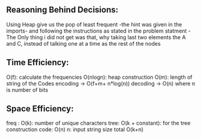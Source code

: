
## Reasoning Behind Decisions:
Using Heap give us the pop of least frequent -the hint was given in the imports-
and following the instructions as stated in the problem statment
-The Only thing i did not get was that, why taking last two elements the A and C, instead of talking one at a time as the rest of the nodes
## Time Efficiency:
O(f): calculate the frequencies
O(nlogn): heap construction
O(m): length of string of the Codes
encoding -> O(f+m+ n*log(n))
decoding -> O(n) where n is number of bits
## Space Efficiency:
freq : O(k): number of unique characters
tree: O(k + constant): for the tree construction
code: O(n) n: input string size
total O(k+n)
